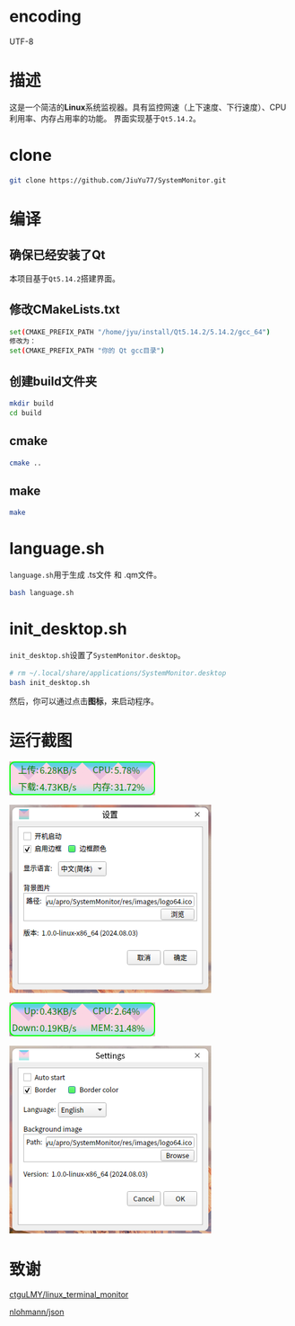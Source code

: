 # encoding
UTF-8

# 描述
这是一个简洁的**Linux**系统监视器。具有监控网速（上下速度、下行速度）、CPU利用率、内存占用率的功能。
界面实现基于`Qt5.14.2`。

# clone
```bash
git clone https://github.com/JiuYu77/SystemMonitor.git
```

# 编译
## 确保已经安装了Qt
本项目基于`Qt5.14.2`搭建界面。

## 修改CMakeLists.txt
```bash
set(CMAKE_PREFIX_PATH "/home/jyu/install/Qt5.14.2/5.14.2/gcc_64")
修改为：
set(CMAKE_PREFIX_PATH "你的 Qt gcc目录")
```

## 创建build文件夹
```bash
mkdir build
cd build
```

## cmake
```bash
cmake ..
```

## make
```bash
make
```

# language.sh
`language.sh`用于生成 .ts文件 和 .qm文件。
```bash
bash language.sh
```

# init_desktop.sh
`init_desktop.sh`设置了`SystemMonitor.desktop`。
```bash
# rm ~/.local/share/applications/SystemMonitor.desktop
bash init_desktop.sh
```
然后，你可以通过点击**图标**，来启动程序。

# 运行截图
![](res/images/readme_01.png)

![](res/images/readme_02.png)

![](res/images/readme_03_English.png)

![](res/images/readme_04_English.png)

# 致谢
[ctguLMY/linux_terminal_monitor](https://github.com/ctguLMY/linux_terminal_monitor)

[nlohmann/json](https://github.com/nlohmann/json)
